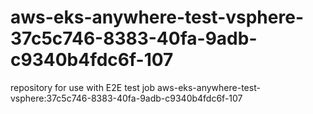 # aws-eks-anywhere-test-vsphere-37c5c746-8383-40fa-9adb-c9340b4fdc6f-107
repository for use with E2E test job aws-eks-anywhere-test-vsphere:37c5c746-8383-40fa-9adb-c9340b4fdc6f-107
